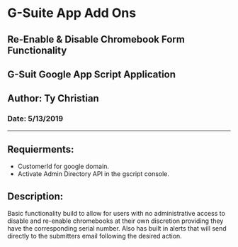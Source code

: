 # G-Suite App Add Ons
## Re-Enable & Disable Chromebook Form Functionality
## G-Suit Google App Script Application
## Author: Ty Christian
### Date: 5/13/2019
---
## Requierments: 
* CustomerId for google domain. 
* Activate Admin Directory API in the gscript console.

## Description: 
Basic functionality build to allow for users with 
no administrative access to disable and re-enable chromebooks
at their own discretion providing they have the corresponding
serial number. Also has built in alerts that will send directly
to the submitters email following the desired action.
